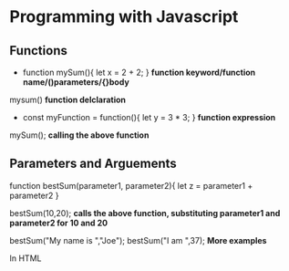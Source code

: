 # Programming with Javascript

## Functions

+ function mySum(){
    let x = 2 + 2;
}
**function keyword/function name/()parameters/{}body**

mysum()
**function delclaration**

+ const myFunction = function(){
    let y = 3 * 3;
}
**function expression**

mySum();
**calling the above function**

## Parameters and Arguements

function bestSum(parameter1, parameter2){
let z = parameter1 + parameter2
}

bestSum(10,20);
**calls the above function, substituting parameter1 and parameter2 for 10 and 20**

bestSum("My name is ","Joe");
bestSum("I am ",37);
**More examples**

In HTML <script> embeds client side javascript

if
**if operator**

&&
**and operator**

||
**or operator**

## Arrays

+ **For loop**
let myPets = ["dog", "cat", "rat"]
for (**initialisation/condition/increment**){}
for (let i = 0; i < mypets.length; i++>){
console.log("I love my pet " + myPets[i])
}
**dog is 0 in the array, sat is 2 and rat is 3**
**i++ increases i by 1**
i < mypets.length **checks the length of i**
[i] **refers to the i position in the array**

+ **While loop**
while(**condition**){
    **statement**
}

let n = 0
let x = 0

while(n < 3){
    n++
    x +=n;
    console.log(n);
    console.log(x);
}

if (x < 3) {
    **break**;
}
**will end the script upon condition being met**